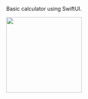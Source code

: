 Basic calculator using SwiftUI.


<img src="https://user-images.githubusercontent.com/44741544/157820186-7224f277-2e4d-4f83-9928-727071cb1734.png" width="200">

